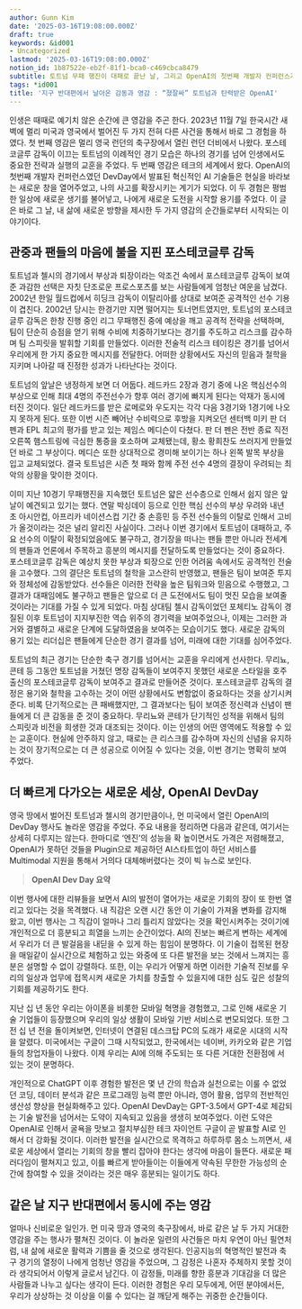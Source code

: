 ```yaml
---
author: Gunn Kim
date: '2025-03-16T19:08:00.000Z'
draft: true
keywords: &id001
- Uncategorized
lastmod: '2025-03-16T19:08:00.000Z'
notion_id: 1b87522e-eb2f-81f1-bca0-c469cbca8479
subtitle: 토트넘 무패 행진이 대패로 끝난 날, 그리고 OpenAI의 첫번째 개발자 컨퍼런스가 열린 날
tags: *id001
title: '지구 반대편에서 날아온 감동과 영감 : “졌잘싸” 토트넘과 탄력받은 OpenAI'
---
```


인생은 때때로 예기치 않은 순간에 큰 영감을 주곤 한다. 2023년 11월 7일 한국시간 새벽에 멀리 미국과 영국에서 벌어진 두 가지 전혀 다른 사건을 통해서 바로 그 경험을 하였다. 첫 번째 영감은 멀리 영국 런던의 축구장에서 열린 런던 더비에서 나왔다. 포스테코글루 감독이 이끄는 토트넘의 이례적인 경기 모습은 하나의 경기를 넘어 인생에서도 중요한 전략과 실행의 교훈을 주었다. 두 번째 영감은 테크의 세계에서 왔다. OpenAI의 첫번째 개발자 컨퍼런스였던 DevDay에서 발표된 혁신적인 AI 기술들은 현실을 바라보는 새로운 창을 열어주었고, 나의 사고를 확장시키는 계기가 되었다. 이 두 경험은 평범한 일상에 새로운 생기를 불어넣고, 나에게 새로운 도전을 시작할 용기를 주었다. 이 글은 바로 그 날, 내 삶에 새로운 방향을 제시한 두 가지 영감의 순간들로부터 시작되는 이야기이다.


## 관중과 팬들의 마음에 불을 지핀 포스테코글루 감독

토트넘과 첼시의 경기에서 부상과 퇴장이라는 악조건 속에서 포스테코글루 감독이 보여준 과감한 선택은 자칫 단조로운 프로스포츠를 보는 사람들에게 엄청난 여운을 남겼다. 2002년 한일 월드컵에서 히딩크 감독이 이탈리아를 상대로 보여준 공격적인 선수 기용이 겹친다. 2002년 당시는 한경기만 지면 떨어지는 토너먼트였지만, 토트넘의 포스테코글루 감독은 한창 진행 중인 리그 무패행진 중에 예상을 깨고 공격적 전략을 선택하며, 팀이 단순히 승점을 얻기 위해 수비에 치중하기보다는 경기를 주도하고 리스크를 감수하며 팀 스피릿을 발휘할 기회를 만들었다. 이러한 전술적 리스크 테이킹은 경기를 넘어서 우리에게 한 가지 중요한 메시지를 전달한다. 어떠한 상황에서도 자신의 믿음과 철학을 지키며 나아갈 때 진정한 성과가 나타난다는 것이다.

토트넘의 앞날은 냉정하게 보면 더 어둡다. 레드카드 2장과 경기 중에 나온 핵심선수의 부상으로 인해 최대 4명의 주전선수가 향후 여러 경기에 빠지게 된다는 악재가 동시에 터진 것이다. 일단 레드카드를 받은 로메로와 우도지는 각각 다음 3경기와 1경기에 나오지 못하게 된다. 또한 이번 시즌 빼어난 수비력으로 후방을 지켜오던 센터백 미키 판 더 펜과 EPL 최고의 평가를 받고 있는 제임스 메디슨이 다쳤다. 판 더 펜은 전반 종료 직전 오른쪽 햄스트링에 극심한 통증을 호소하며 교체됐는데, 황소 황희찬도 쓰러지게 만들었던 바로 그 부상이다. 메디슨 또한 상대적으로 경미해 보이기는 하나 왼쪽 발목 부상을 입고 교체되었다. 결국 토트넘은 시즌 첫 패와 함께 주전 선수 4명의 결장이 우려되는 최악의 상황을 맞이한 것이다.

이미 지난 10경기 무패행진을 지속했던 토트넘은 얇은 선수층으로 인해서 쉽지 않은 앞날이 예견되고 있기는 했다. 연말 박싱데이 등으로 인한 핵심 선수의 부상 우려와 내년 초 아시안컵, 아프리카 네이션스컵 기간 중 손흥민 등 주전 선수들의 이탈로 인해서 고비가 올것이라는 것은 널리 알리진 사실이다. 그러나 이번 경기에서 토트넘이 대패하고, 주요 선수의 이탈이 확정되었음에도 불구하고, 경기장을 떠나는 팬들 뿐만 아니라 전세계의 팬들과 언론에서 주목하고 흥분의 메시지를 전달하도록 만들었다는 것이 중요하다. 포스테코글루 감독은 예상치 못한 부상과 퇴장으로 인한 어려움 속에서도 공격적인 전술을 고수했다. 그의 결단은 토트넘의 철학을 고스란히 반영했고, 팬들은 팀이 보여준 투지와 정체성에 감동받았다. 선수들은 이러한 전략을 높은 팀워크와 믿음으로 수행했고, 그 결과가 대패임에도 불구하고 팬들은 앞으로 더 큰 도전에서도 팀이 멋진 모습을 보여줄 것이라는 기대를 가질 수 있게 되었다. 마침 상대팀 첼시 감독이었던 포체티노 감독이 경질된 이후 토트넘이 지지부진한 역습 위주의 경기력을 보여주었으나, 이제는 그러한 과거와 결별하고 새로운 단계에 도달하였음을 보여주는 모습이기도 했다. 새로운 감독의 용기 있는 리더십은 팬들에게 단순한 경기 결과를 넘어, 미래에 대한 기대를 심어주었다.

토트넘의 최근 경기는 단순한 축구 경기를 넘어서는 교훈을 우리에게 선사한다. 무리뇨, 콘테 등 그동안 토트넘을 거쳤던 명장 감독들이 보여주지 못했던 새로운 스타일을 호주 출신의 포스테코글루 감독이 보여주고 결과로 만들어준 것이다. 포스테코글루 감독의 결정은 용기와 철학을 고수하는 것이 어떤 상황에서도 변함없이 중요하다는 것을 상기시켜준다. 비록 단기적으로는 큰 패배했지만, 그 결과보다는 팀이 보여준 정신력과 신념이 팬들에게 더 큰 감동을 준 것이 중요하다. 무리뇨와 콘테가 단기적인 성적을 위해서 팀의 스피릿과 비전을 희생한 것과 대조되는 것이다. 이는 인생의 어떤 영역에도 적용할 수 있는 교훈이다. 현실에 안주하지 않고, 때로는 큰 리스크를 감수하며 자신의 신념을 유지하는 것이 장기적으로는 더 큰 성공으로 이어질 수 있다는 것을, 이번 경기는 명확히 보여주었다.



## 더 빠르게 다가오는 새로운 세상, OpenAI DevDay

영국 땅에서 벌어진 토트넘과 첼시의 경기만큼이나, 먼 미국에서 열린 OpenAI의 DevDay 행사도 놀라운 영감을 주었다. 주요 내용을 정리하면 다음과 같은데, 여기서는 상세히 다루지는 않는다. 한마디로 ‘엔진’의 성능을 확 높이면서도 가격은 저렴해졌고, OpenAI가 못하던 것들을 Plugin으로 제공하던 AI스타트업이 하던 서비스를 Multimodal 지원을 통해서 거의다 대체해버렸다는 것이 빅 뉴스로 보인다.


> **OpenAI Dev Day 요약**


이번 행사에 대한 리뷰들을 보면서 AI의 발전이 열어가는 새로운 기회의 장이 또 한번 열리고 있다는 것을 목격했다. 내 직감은 오랜 시간 동안 이 기술이 가져올 변화를 감지해왔고, 이번 행사는 그 직감이 얼마나 그리 틀리지 않았다는 것을 확인시켜주는 것이기에 개인적으로 더 흥분되고 희열을 느끼는 순간이었다. AI의 진보는 빠르게 변하는 세계에서 우리가 더 큰 발걸음을 내딛을 수 있게 하는 힘임이 분명하다. 이 기술이 접목된 현장을 매일같이 실시간으로 체험하고 있는 와중에 또 다른 발전을 보는 것에서 느껴지는 흥분은 설명할 수 없이 강렬하다. 또한, 이는 우리가 어떻게 하면 이러한 기술적 진보를 우리의 일상과 업무에 접목시켜 새로운 가치를 창출할 수 있을지에 대한 심도 깊은 성찰의 기회를 제공하기도 한다.

지난 십 년 동안 우리는 아이폰을 비롯한 모바일 혁명을 경험했고, 그로 인해 새로운 기술 기업들이 등장했으며 우리의 일상 생활이 모바일 기반 서비스로 변모되었다. 또한 그 전 십 년 전을 돌이켜보면, 인터넷이 연결된 데스크탑 PC의 도래가 새로운 시대의 시작을 알렸다. 미국에서는 구글이 그때 시작되었고, 한국에서는 네이버, 카카오와 같은 기업들의 창업자들이 나왔다. 이제 우리는 AI에 의해 주도되는 또 다른 거대한 전환점에 서 있는 것이 분명하다. 

개인적으로 ChatGPT 이후 경험한 발전은 몇 년 간의 학습과 실천으로는 이룰 수 없었던 코딩, 데이터 분석과 같은 프로그래밍 능력 뿐만 아니라, 영어 활용, 업무의 전반적인 생산성 향상을 현실화해주고 있다. OpenAI DevDay는 GPT-3.5에서 GPT-4로 체감되는 기술 발전을 넘어서는 도약이 지속되고 있음을 생생히 보여주었다. 이런 도약은 OpenAI로 인해서 굴욕을 맛보고 절치부심한 테크 자이언트 구글이 곧 발표할 AI로 인해서 더 강화될 것이다. 이러한 발전을 실시간으로 목격하고 하루하루 몸소 느끼면서, 새로운 세상에서 열리는 기회의 창을 빨리 잡아야 한다는 생각에 마음이 들뜬다. 새로운 패러다임이 펼쳐지고 있고, 이를 빠르게 받아들이는 이들에게 약속된 무한한 가능성의 순간에 참여할 수 있을 것이라는 것은 매우 흥분되는 일이기도 하다.


## 같은 날 지구 반대편에서 동시에 주는 영감

얼마나 신비로운 일인가. 먼 미국 땅과 영국의 축구장에서, 바로 같은 날 두 가지 거대한 영감을 주는 행사가 펼쳐진 것이다. 이 놀라운 일련의 사건들은 마치 우연이 아닌 필연처럼, 내 삶에 새로운 활력과 기쁨을 줄 것으로 생각된다.  인공지능의 혁명적인 발전과 축구 경기의 열정이 나에게 엄청난 영감을 주었으며, 그 감정은 나혼자 주체하지 못할 것이라 생각되어서 이렇게 글로서 남긴다. 이 감정들, 미래를 향한 흥분과 기대감을 더 많은 사람들과 나누고 싶다는 생각이 든다. 이러한 경험은 우리 모두에게, 어떤 분야에서든, 우리가 상상하는 것 이상을 이룰 수 있다는 걸 깨닫게 해주는 귀중한 순간들이다.

